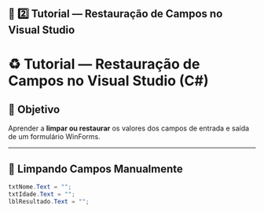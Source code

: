 ## 🔁 **2️⃣ Tutorial — Restauração de Campos no Visual Studio**


# ♻️ Tutorial — Restauração de Campos no Visual Studio (C#)

## 🎯 Objetivo
Aprender a **limpar ou restaurar** os valores dos campos de entrada e saída de um formulário WinForms.

---

## 🧹 Limpando Campos Manualmente
```csharp
txtNome.Text = "";
txtIdade.Text = "";
lblResultado.Text = "";
```
